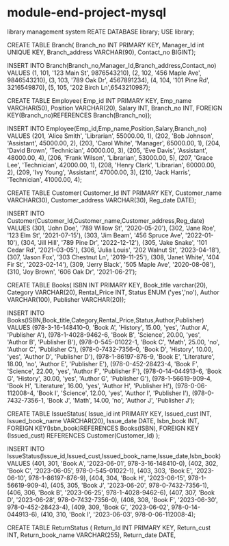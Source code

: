 # module-end-project-mysql
library management system 
REATE DATABASE library;
USE library;

CREATE TABLE Branch(
Branch_no INT PRIMARY KEY,
Manager_Id int UNIQUE KEY,
Branch_address VARCHAR(90),
Contact_no BIGINT);

INSERT INTO Branch(Branch_no,Manager_Id,Branch_address,Contact_no) VALUES
(1, 101, '123 Main St', 9876543210),
(2, 102, '456 Maple Ave', 9846543210),
(3, 103, '789 Oak Dr', 4567891234),
(4, 104, '101 Pine Rd', 3216549870),
(5, 105, '202 Birch Ln',6543210987);


CREATE TABLE Employee(
Emp_id INT PRIMARY KEY,
Emp_name VARCHAR(50),
Position VARCHAR(20),
Salary INT,
Branch_no INT,
FOREIGN KEY(Branch_no)REFERENCES Branch(Branch_no));

INSERT INTO Employee(Emp_id,Emp_name,Position,Salary,Branch_no) VALUES
(201, 'Alice Smith', 'Librarian', 55000.00, 1),
(202, 'Bob Johnson', 'Assistant', 45000.00, 2),
(203, 'Carol White', 'Manager', 65000.00, 1),
(204, 'David Brown', 'Technician', 40000.00, 3),
(205, 'Eve Davis', 'Assistant', 48000.00, 4),
(206, 'Frank Wilson', 'Librarian', 53000.00, 5),
(207, 'Grace Lee', 'Technician', 42000.00, 1),
(208, 'Henry Clark', 'Librarian', 60000.00, 2),
(209, 'Ivy Young', 'Assistant', 47000.00, 3),
(210, 'Jack Harris', 'Technician', 41000.00, 4);


CREATE TABLE Customer(
Customer_Id INT PRIMARY KEY,
Customer_name VARCHAR(30),
Customer_address VARCHAR(30),
Reg_date DATE);

INSERT INTO Customer(Customer_Id,Customer_name,Customer_address,Reg_date) VALUES
(301, 'John Doe', '789 Willow St', '2020-05-20'),
(302, 'Jane Roe', '123 Elm St', '2021-07-15'),
(303, 'Jim Beam', '456 Spruce Ave', '2022-01-10'),
(304, 'Jill Hill', '789 Pine Dr', '2022-12-12'),
(305, 'Jake Snake', '101 Cedar Rd', '2021-03-05'),
(306, 'Julia Louis', '202 Walnut St', '2023-04-18'),
(307, 'Jason Fox', '303 Chestnut Ln', '2019-11-25'),
(308, 'Janet White', '404 Fir St', '2023-02-14'),
(309, 'Jerry Black', '505 Maple Ave', '2020-08-08'),
(310, 'Joy Brown', '606 Oak Dr', '2021-06-21');


CREATE TABLE Books(
ISBN INT PRIMARY KEY,
Book_title varchar(20),
Category VARCHAR(20),
Rental_Price INT,
Status ENUM ('yes','no'),
Author VARCHAR(100),
Publisher VARCHAR(20));

INSERT INTO Books(ISBN,Book_title,Category,Rental_Price,Status,Author,Publisher) VALUES
(978-3-16-148410-0, 'Book A', 'History', 15.00, 'yes', 'Author A', 'Publisher A'),
(978-1-4028-9462-6, 'Book B', 'Science', 20.00, 'yes', 'Author B', 'Publisher B'),
(978-0-545-01022-1, 'Book C', 'Math', 25.00, 'no', 'Author C', 'Publisher C'),
(978-0-7432-7356-0, 'Book D', 'History', 10.00, 'yes', 'Author D', 'Publisher D'),
(978-1-86197-876-9, 'Book E', 'Literature', 18.00, 'no', 'Author E', 'Publisher E'),
(978-0-452-28423-4, 'Book F', 'Science', 22.00, 'yes', 'Author F', 'Publisher F'),
(978-0-14-044913-6, 'Book G', 'History', 30.00, 'yes', 'Author G', 'Publisher G'),
(978-1-56619-909-4, 'Book H', 'Literature', 16.00, 'yes', 'Author H', 'Publisher H'),
(978-0-06-112008-4, 'Book I', 'Science', 12.00, 'yes', 'Author I', 'Publisher I'),
(978-0-7432-7356-1, 'Book J', 'Math', 14.00, 'no', 'Author J', 'Publisher J');

CREATE TABLE IssueStatus(
Issue_id int PRIMARY KEY,
Issued_cust INT,
Issued_book_name VARCHAR(20),
Issue_date DATE,
Isbn_book INT,
FOREIGN KEY(Isbn_book)REFERENCES Books(ISBN),
FOREIGN KEY (Issued_cust) REFERENCES Customer(Customer_Id)
);

INSERT INTO IssueStatus(Issue_id,Issued_cust,Issued_book_name,Issue_date,Isbn_book) VALUES
(401, 301, 'Book A', '2023-06-01', 978-3-16-148410-0),
(402, 302, 'Book C', '2023-06-05', 978-0-545-01022-1),
(403, 303, 'Book E', '2023-06-10', 978-1-86197-876-9),
(404, 304, 'Book H', '2023-06-15', 978-1-56619-909-4),
(405, 305, 'Book J', '2023-06-20', 978-0-7432-7356-1),
(406, 306, 'Book B', '2023-06-25', 978-1-4028-9462-6),
(407, 307, 'Book D', '2023-06-28', 978-0-7432-7356-0),
(408, 308, 'Book F', '2023-06-30', 978-0-452-28423-4),
(409, 309, 'Book G', '2023-06-02', 978-0-14-044913-6),
(410, 310, 'Book I', '2023-06-03', 978-0-06-112008-4);


 CREATE TABLE ReturnStatus (
    Return_Id INT PRIMARY KEY,
    Return_cust INT,
    Return_book_name VARCHAR(255),
    Return_date DATE,
